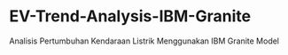 # EV-Trend-Analysis-IBM-Granite
Analisis Pertumbuhan Kendaraan Listrik Menggunakan IBM Granite Model
